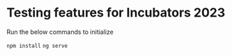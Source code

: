 # Testing features for Incubators 2023
Run the below commands to initialize

`npm install`
`ng serve`

